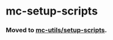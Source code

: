 # mc-setup-scripts

### Moved to [mc-utils/setup-scripts](https://github.com/nwselfcheckout/mc-utils/tree/main/setup-scripts).
